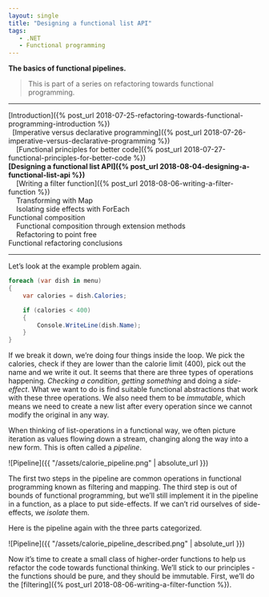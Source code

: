 ```yaml
---
layout: single
title: "Designing a functional list API"
tags:
   - .NET
   - Functional programming
---
```


**The basics of functional pipelines.**

> This is part of a series on refactoring towards functional programming.

---
[Introduction]({% post_url 2018-07-25-refactoring-towards-functional-programming-introduction %})  
&nbsp;&nbsp;[Imperative versus declarative programming]({% post_url 2018-07-26-imperative-versus-declarative-programming %})  
&nbsp;&nbsp;&nbsp;&nbsp;[Functional principles for better code]({% post_url 2018-07-27-functional-principles-for-better-code %})  
**[Designing a functional list API]({% post_url 2018-08-04-designing-a-functional-list-api %})**  
&nbsp;&nbsp;&nbsp;&nbsp;[Writing a filter function]({% post_url 2018-08-06-writing-a-filter-function %})  
&nbsp;&nbsp;&nbsp;&nbsp;Transforming with Map  
&nbsp;&nbsp;&nbsp;&nbsp;Isolating side effects with ForEach  
Functional composition  
&nbsp;&nbsp;&nbsp;&nbsp;Functional composition through extension methods  
&nbsp;&nbsp;&nbsp;&nbsp;Refactoring to point free  
Functional refactoring conclusions  

---

Let’s look at the example problem again.

```csharp
foreach (var dish in menu)
{
    var calories = dish.Calories;

    if (calories < 400)
    {
        Console.WriteLine(dish.Name);
    }
}
```

If we break it down, we’re doing four things inside the loop. We pick the calories, check if they are lower than the calorie limit (400), pick out the name and we write it out. It seems that there are three types of operations happening. *Checking a condition*, *getting something* and doing a *side-effect*. What we want to do is find suitable functional abstractions that work with these three operations. We also need them to be *immutable*, which means we need to create a new list after every operation since we cannot modify the original in any way.

When thinking of list-operations in a functional way, we often picture iteration as values flowing down a stream, changing along the way into a new form. This is often called a *pipeline*.

![Pipeline]({{ "/assets/calorie_pipeline.png" | absolute_url }})

The first two steps in the pipeline are common operations in functional programming known as filtering and mapping. The third step is out of bounds of functional programming, but we’ll still implement it in the pipeline in a function, as a place to put side-effects. If we can’t rid ourselves of side-effects, we *isolate* them.

Here is the pipeline again with the three parts categorized.

![Pipeline]({{ "/assets/calorie_pipeline_described.png" | absolute_url }})

Now it’s time to create a small class of higher-order functions to help us refactor the code towards functional thinking. We’ll stick to our principles - the functions should be pure, and they should be immutable. First, we’ll do the [filtering]({% post_url 2018-08-06-writing-a-filter-function %}).